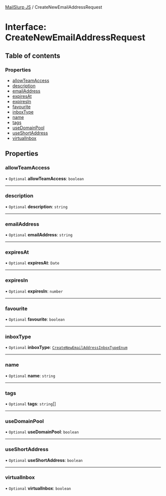 [MailSlurp JS](../README.md) / CreateNewEmailAddressRequest

# Interface: CreateNewEmailAddressRequest

## Table of contents

### Properties

- [allowTeamAccess](CreateNewEmailAddressRequest.md#allowteamaccess)
- [description](CreateNewEmailAddressRequest.md#description)
- [emailAddress](CreateNewEmailAddressRequest.md#emailaddress)
- [expiresAt](CreateNewEmailAddressRequest.md#expiresat)
- [expiresIn](CreateNewEmailAddressRequest.md#expiresin)
- [favourite](CreateNewEmailAddressRequest.md#favourite)
- [inboxType](CreateNewEmailAddressRequest.md#inboxtype)
- [name](CreateNewEmailAddressRequest.md#name)
- [tags](CreateNewEmailAddressRequest.md#tags)
- [useDomainPool](CreateNewEmailAddressRequest.md#usedomainpool)
- [useShortAddress](CreateNewEmailAddressRequest.md#useshortaddress)
- [virtualInbox](CreateNewEmailAddressRequest.md#virtualinbox)

## Properties

### allowTeamAccess

• `Optional` **allowTeamAccess**: `boolean`

___

### description

• `Optional` **description**: `string`

___

### emailAddress

• `Optional` **emailAddress**: `string`

___

### expiresAt

• `Optional` **expiresAt**: `Date`

___

### expiresIn

• `Optional` **expiresIn**: `number`

___

### favourite

• `Optional` **favourite**: `boolean`

___

### inboxType

• `Optional` **inboxType**: [`CreateNewEmailAddressInboxTypeEnum`](../enums/CreateNewEmailAddressInboxTypeEnum.md)

___

### name

• `Optional` **name**: `string`

___

### tags

• `Optional` **tags**: `string`[]

___

### useDomainPool

• `Optional` **useDomainPool**: `boolean`

___

### useShortAddress

• `Optional` **useShortAddress**: `boolean`

___

### virtualInbox

• `Optional` **virtualInbox**: `boolean`
